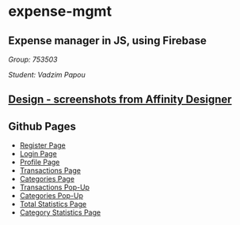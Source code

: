 # expense-mgmt

## Expense manager in JS, using Firebase

_Group: 753503_

_Student: Vadzim Papou_

## [Design - screenshots from Affinity Designer](https://www.figma.com/file/x1i4ceJDfF2WMYDHwi0kSy/Expenser)

## Github Pages
- [Register Page]()
- [Login Page]()
- [Profile Page]()
- [Transactions Page]()
- [Categories Page]()
- [Transactions Pop-Up]()
- [Categories Pop-Up]()
- [Total Statistics Page]()
- [Category Statistics Page]()
